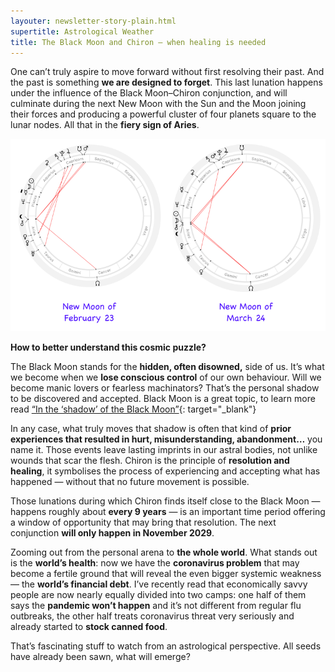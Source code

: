 ```yaml
---
layouter: newsletter-story-plain.html
supertitle: Astrological Weather
title: The Black Moon and Chiron — when healing is needed
---
```


One can’t truly aspire to move forward without first resolving their past. And the past is something **we are designed to forget**. This last lunation happens under the influence of the Black Moon–Chiron conjunction, and will culminate during the next New Moon with the Sun and the Moon joining their forces and producing a powerful cluster of four planets square to the lunar nodes. All that in the **fiery sign of Aries**.

<img loading="lazy" class="inline border" src="/images/newsletters/tn-chart-new-moon-2020-feb-mar.png" alt="Astrological charts for New Moons of 23 February 2020 and 24 March 2020">

**How to better understand this cosmic puzzle?**

The Black Moon stands for the **hidden, often disowned,** side of us. It’s what we become when we **lose conscious control** of our own behaviour. Will we become manic lovers or fearless machinators? That’s the personal shadow to be discovered and accepted. Black Moon is a great topic, to learn more read [“In the ‘shadow’ of the Black Moon”](https://timenomad.app/posts/astrology/philosophy/2019/07/31/the-shadow-of-the-black-moon.html){: target="_blank"}

In any case, what truly moves that shadow is often that kind of **prior experiences that resulted in hurt, misunderstanding, abandonment…** you name it. Those events leave lasting imprints in our astral bodies, not unlike wounds that scar the flesh. Chiron is the principle of **resolution and healing**, it symbolises the process of experiencing and accepting what has happened — without that no future movement is possible.

Those lunations during which Chiron finds itself close to the Black Moon — happens roughly about **every 9 years** — is an important time period offering a window of opportunity that may bring that resolution. The next conjunction **will only happen in November 2029**.

Zooming out from the personal arena to **the whole world**. What stands out is the **world’s health**: now we have the **coronavirus problem** that may become a fertile ground that will reveal the even bigger systemic weakness — the **world’s financial debt**. I’ve recently read that economically savvy people are now nearly equally divided into two camps: one half of them says the **pandemic won’t happen** and it’s not different from regular flu outbreaks, the other half treats coronavirus threat very seriously and already started to **stock canned food**. 

That’s fascinating stuff to watch from an astrological perspective. All seeds have already been sawn, what will emerge?